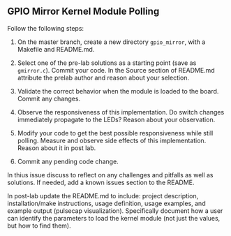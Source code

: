 ## GPIO Mirror Kernel Module Polling

Follow the following steps:

1.  On the master branch, create a new directory `gpio_mirror`, with a
    Makefile and README.md.

2.  Select one of the pre-lab solutions as a starting point (save as
    `gmirror.c`). Commit your code. In the Source section of README.md
    attribute the prelab author and reason about your selection.

3.  Validate the correct behavior when the module is loaded to the
    board. Commit any changes.

4.  Observe the responsiveness of this implementation. Do switch changes
    immediately propagate to the LEDs? Reason about your observation.

5.  Modify your code to get the best possible responsiveness while still
    polling. Measure and observe side effects of this implementation.
    Reason about it in post lab.

6.  Commit any pending code change.

In thius issue  discuss to reflect on any challenges and pitfalls as well as solutions.
If needed, add a known issues section to the README.


In post-lab update the README.md to include: project description,
installation/make instructions, usage definition, usage examples, and
example output (pulsecap visualization). Specifically document how a
user can identify the parameters to load the kernel module (not just the
values, but how to find them). 